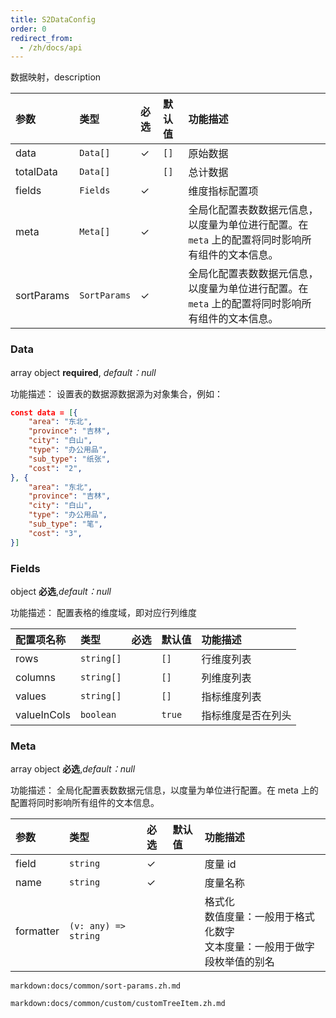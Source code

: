 ```yaml
---
title: S2DataConfig
order: 0
redirect_from:
  - /zh/docs/api
---
```



数据映射，description

| 参数 | 类型 | 必选  | 默认值 | 功能描述 |
| :------------- | :--------- | :--- | :----- | :----------------- |
| data           | `Data[]` |   ✓   | `[]`   | 原始数据        |
| totalData        | `Data[]` |      | `[]`   | 总计数据       |
| fields         | `Fields` |   ✓     |    | 维度指标配置项       |
| meta    | `Meta[]`  |   ✓    |  | 全局化配置表数数据元信息，以度量为单位进行配置。在 `meta` 上的配置将同时影响所有组件的文本信息。 |
| sortParams    | `SortParams`  |   ✓    |  | 全局化配置表数数据元信息，以度量为单位进行配置。在 `meta` 上的配置将同时影响所有组件的文本信息。 |

### Data

array object **required**, _default：null_

功能描述： 设置表的数据源数据源为对象集合，例如：

```json
const data = [{
    "area": "东北",
    "province": "吉林",
    "city": "白山",
    "type": "办公用品",
    "sub_type": "纸张",
    "cost": "2",
}, {
    "area": "东北",
    "province": "吉林",
    "city": "白山",
    "type": "办公用品",
    "sub_type": "笔",
    "cost": "3",
}]
```

### Fields

object **必选**,_default：null_

功能描述： 配置表格的维度域，即对应行列维度

| 配置项名称 | 类型   | 必选 | 默认值 | 功能描述           |
| :------------- | :--------- | :--- | :----- | :----------------- |
| rows           | `string[]` |      | `[]`   | 行维度列表         |
| columns        | `string[]` |      | `[]`   | 列维度列表         |
| values         | `string[]` |      | `[]`   | 指标维度列表       |
| valueInCols    | `boolean`  |      | `true` | 指标维度是否在列头 |

### Meta

array object **必选**,_default：null_

功能描述： 全局化配置表数数据元信息，以度量为单位进行配置。在 meta 上的配置将同时影响所有组件的文本信息。

| 参数 | 类型 | 必选  | 默认值 | 功能描述 |
| :--| :--- | :--- | :----- | :--------|
| field  | `string` | ✓   | |  度量 id |                                                                     |
| name | `string`| ✓  |  | 度量名称 |                                                                        |
| formatter | `(v: any) => string` | | | 格式化<br/>数值度量：一般用于格式化数字<br/>文本度量：一般用于做字段枚举值的别名 |

`markdown:docs/common/sort-params.zh.md`

`markdown:docs/common/custom/customTreeItem.zh.md`
